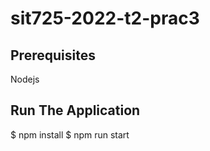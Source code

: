 # sit725-2022-t2-prac3

## Prerequisites
Nodejs

## Run The Application
$ npm install
$ npm run start